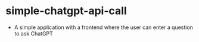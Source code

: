 # simple-chatgpt-api-call

- A simple application with a frontend where the user can enter a question to ask ChatGPT
